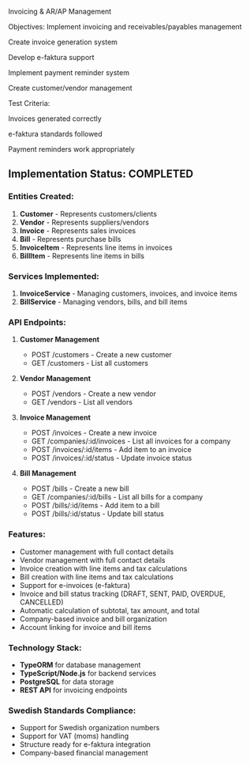 Invoicing & AR/AP Management  

Objectives: Implement invoicing and receivables/payables management

Create invoice generation system

Develop e-faktura support

Implement payment reminder system

Create customer/vendor management

Test Criteria:

Invoices generated correctly

e-faktura standards followed

Payment reminders work appropriately

## Implementation Status: COMPLETED

### Entities Created:
1. **Customer** - Represents customers/clients
2. **Vendor** - Represents suppliers/vendors
3. **Invoice** - Represents sales invoices
4. **Bill** - Represents purchase bills
5. **InvoiceItem** - Represents line items in invoices
6. **BillItem** - Represents line items in bills

### Services Implemented:
1. **InvoiceService** - Managing customers, invoices, and invoice items
2. **BillService** - Managing vendors, bills, and bill items

### API Endpoints:
1. **Customer Management**
   - POST /customers - Create a new customer
   - GET /customers - List all customers

2. **Vendor Management**
   - POST /vendors - Create a new vendor
   - GET /vendors - List all vendors

3. **Invoice Management**
   - POST /invoices - Create a new invoice
   - GET /companies/:id/invoices - List all invoices for a company
   - POST /invoices/:id/items - Add item to an invoice
   - POST /invoices/:id/status - Update invoice status

4. **Bill Management**
   - POST /bills - Create a new bill
   - GET /companies/:id/bills - List all bills for a company
   - POST /bills/:id/items - Add item to a bill
   - POST /bills/:id/status - Update bill status

### Features:
- Customer management with full contact details
- Vendor management with full contact details
- Invoice creation with line items and tax calculations
- Bill creation with line items and tax calculations
- Support for e-invoices (e-faktura)
- Invoice and bill status tracking (DRAFT, SENT, PAID, OVERDUE, CANCELLED)
- Automatic calculation of subtotal, tax amount, and total
- Company-based invoice and bill organization
- Account linking for invoice and bill items

### Technology Stack:
- **TypeORM** for database management
- **TypeScript/Node.js** for backend services
- **PostgreSQL** for data storage
- **REST API** for invoicing endpoints

### Swedish Standards Compliance:
- Support for Swedish organization numbers
- Support for VAT (moms) handling
- Structure ready for e-faktura integration
- Company-based financial management